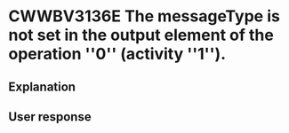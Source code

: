 # CWWBV3136E The messageType is not set in the output element of the operation ''0'' (activity ''1'').

## Explanation

## User response